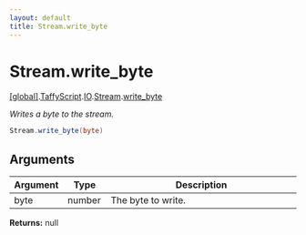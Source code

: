 ```yaml
---
layout: default
title: Stream.write_byte
---
```


# Stream.write_byte

[\[global\]]({{site.baseurl}}/docs/).[TaffyScript]({{site.baseurl}}/docs/TaffyScript/).[IO]({{site.baseurl}}/docs/TaffyScript/IO/).[Stream]({{site.baseurl}}/docs/TaffyScript/IO/Stream/).[write_byte]({{site.baseurl}}/docs/TaffyScript/IO/Stream/write_byte/)

_Writes a byte to the stream._

```cs
Stream.write_byte(byte)
```

## Arguments

<table>
  <col width="15%">
  <col width="15%">
  <thead>
    <tr>
      <th>Argument</th>
      <th>Type</th>
      <th>Description</th>
    </tr>
  </thead>
  <tbody>
    <tr>
      <td>byte</td>
      <td>number</td>
      <td>The byte to write.</td>
    </tr>
  </tbody>
</table>

**Returns:** null

